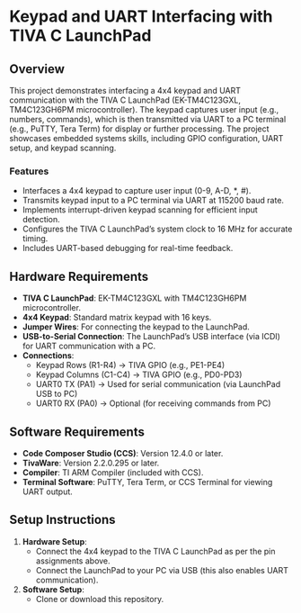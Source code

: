 # Keypad and UART Interfacing with TIVA C LaunchPad

## Overview
This project demonstrates interfacing a 4x4 keypad and UART communication with the TIVA C LaunchPad (EK-TM4C123GXL, TM4C123GH6PM microcontroller). The keypad captures user input (e.g., numbers, commands), which is then transmitted via UART to a PC terminal (e.g., PuTTY, Tera Term) for display or further processing. The project showcases embedded systems skills, including GPIO configuration, UART setup, and keypad scanning.

### Features
- Interfaces a 4x4 keypad to capture user input (0-9, A-D, *, #).
- Transmits keypad input to a PC terminal via UART at 115200 baud rate.
- Implements interrupt-driven keypad scanning for efficient input detection.
- Configures the TIVA C LaunchPad’s system clock to 16 MHz for accurate timing.
- Includes UART-based debugging for real-time feedback.

## Hardware Requirements
- **TIVA C LaunchPad**: EK-TM4C123GXL with TM4C123GH6PM microcontroller.
- **4x4 Keypad**: Standard matrix keypad with 16 keys.
- **Jumper Wires**: For connecting the keypad to the LaunchPad.
- **USB-to-Serial Connection**: The LaunchPad’s USB interface (via ICDI) for UART communication with a PC.
- **Connections**:
  - Keypad Rows (R1-R4) → TIVA GPIO (e.g., PE1-PE4)
  - Keypad Columns (C1-C4) → TIVA GPIO (e.g., PD0-PD3)
  - UART0 TX (PA1) → Used for serial communication (via LaunchPad USB to PC)
  - UART0 RX (PA0) → Optional (for receiving commands from PC)

## Software Requirements
- **Code Composer Studio (CCS)**: Version 12.4.0 or later.
- **TivaWare**: Version 2.2.0.295 or later.
- **Compiler**: TI ARM Compiler (included with CCS).
- **Terminal Software**: PuTTY, Tera Term, or CCS Terminal for viewing UART output.

## Setup Instructions
1. **Hardware Setup**:
   - Connect the 4x4 keypad to the TIVA C LaunchPad as per the pin assignments above.
   - Connect the LaunchPad to your PC via USB (this also enables UART communication).
2. **Software Setup**:
   - Clone or download this repository.
